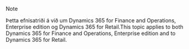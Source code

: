 > [!NOTE]
> <span data-ttu-id="f2f33-101">Þetta efnisatriði á við um Dynamics 365 for Finance and Operations, Enterprise edition og Dynamics 365 for Retail.</span><span class="sxs-lookup"><span data-stu-id="f2f33-101">This topic applies to both Dynamics 365 for Finance and Operations, Enterprise edition and to Dynamics 365 for Retail.</span></span> 